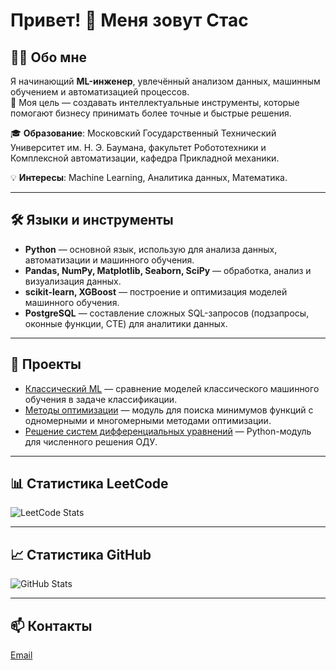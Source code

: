 # Привет! 👋 Меня зовут Стас

## 👨‍💻 Обо мне
Я начинающий **ML-инженер**, увлечённый анализом данных, машинным обучением и автоматизацией процессов.  
🎯 Моя цель — создавать интеллектуальные инструменты, которые помогают бизнесу принимать более точные и быстрые решения.  

🎓 **Образование**: Московский Государственный Технический Университет им. Н. Э. Баумана, факультет Робототехники и Комплексной автоматизации, кафедра Прикладной механики.

💡 **Интересы**: Machine Learning, Аналитика данных, Математика.

---

## 🛠 Языки и инструменты
- **Python** — основной язык, использую для анализа данных, автоматизации и машинного обучения.
- **Pandas, NumPy, Matplotlib, Seaborn, SciPy** — обработка, анализ и визуализация данных.
- **scikit-learn, XGBoost** — построение и оптимизация моделей машинного обучения.
- **PostgreSQL** — составление сложных SQL-запросов (подзапросы, оконные функции, CTE) для аналитики данных.

---

## 📂 Проекты
- [Классический ML](https://github.com/Stas-Grig/ML_Classification_Problem_Model_Compasion) — сравнение моделей классического машинного обучения в задаче классификации.
- [Методы оптимизации](https://github.com/Stas-Grig/Optimization_methods) — модуль для поиска минимумов функций с одномерными и многомерными методами оптимизации.
- [Решение систем дифференциальных уравнений](https://github.com/Stas-Grig/Solver_of_systems_of_differential_equations) — Python-модуль для численного решения ОДУ.

---

## 📊 Статистика LeetCode
![LeetCode Stats](https://leetcard.jacoblin.cool/GrigorenkoStas?theme=dark&ext=activity)

---

## 📈 Статистика GitHub
![GitHub Stats](https://github-readme-stats.vercel.app/api?username=Stas-Grig&show_icons=true&theme=radical)

---

## 📫 Контакты 
[Email](mailto:kakasi_2001@mail.ru)  
